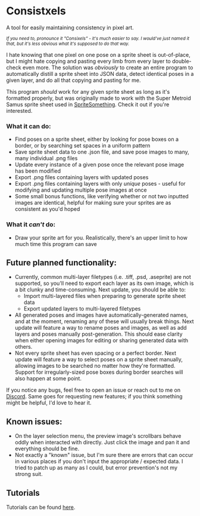 # Consistxels

A tool for easily maintaining consistency in pixel art.

_<sup>If you need to, pronounce it "Consixels" - it's much easier to say. I would've just named it that, but it's less obvious what it's supposed to do that way.</sup>_

I hate knowing that one pixel on one pose on a sprite sheet is out-of-place, but I might hate copying and pasting every limb from every layer to double-check even more. The solution was *obviously* to create an entire program to automatically distill a sprite sheet into JSON data, detect identical poses in a given layer, and do all that copying and pasting for me.

This program _should_ work for any given sprite sheet as long as it's formatted properly, but was originally made to work with the Super Metroid Samus sprite sheet used in [SpriteSomething](https://github.com/Artheau/SpriteSomething). Check it out if you're interested.

### What it can do:
- Find poses on a sprite sheet, either by looking for pose boxes on a border, or by searching set spaces in a uniform pattern
- Save sprite sheet data to one .json file, and save pose images to many, many individual .png files
- Update every instance of a given pose once the relevant pose image has been modified
- Export .png files containing layers with updated poses
- Export .png files containing layers with only _unique_ poses - useful for modifying and updating multiple pose images at once
- Some small bonus functions, like verifying whether or not two inputted images are identical, helpful for making sure your sprites are as consistent as you'd hoped

### What it _can't_ do:
- Draw your sprite art for you. Realistically, there's an upper limit to how much time this program can save

## Future planned functionality:
- Currently, common multi-layer filetypes (i.e. .tiff, .psd, .aseprite) are not supported, so you'll need to export each layer as its own image, which is a bit clunky and time-consuming. Next update, you should be able to:
    - Import multi-layered files when preparing to generate sprite sheet data
    - Export updated layers to multi-layered filetypes
- All generated poses and images have automatically-generated names, and at the moment, renaming any of these will usually break things. Next update will feature a way to rename poses and images, as well as add layers and poses manually post-generation. This should ease clarity when either opening images for editing or sharing generated data with others.
- Not every sprite sheet has even spacing or a perfect border. Next update will feature a way to select poses on a sprite sheet manually, allowing images to be searched no matter how they're formatted. Support for irregularly-sized pose boxes during border searches will also happen at some point.

If you notice any bugs, feel free to open an issue or reach out to me on [Discord](https://discord.com/users/mattroid9313). Same goes for requesting new features; if you think something might be helpful, I'd love to hear it.

## Known issues:
- On the layer selection menu, the preview image's scrollbars behave oddly when interacted with directly. Just click the image and pan it and everything should be fine.
- Not exactly a "known" issue, but I'm sure there are errors that can occur in various places if you don't input the appropriate / expected data. I tried to patch up as many as I could, but error prevention's not my strong suit.

## Tutorials
Tutorials can be found [here](tutorials/tutorial_intro.md).